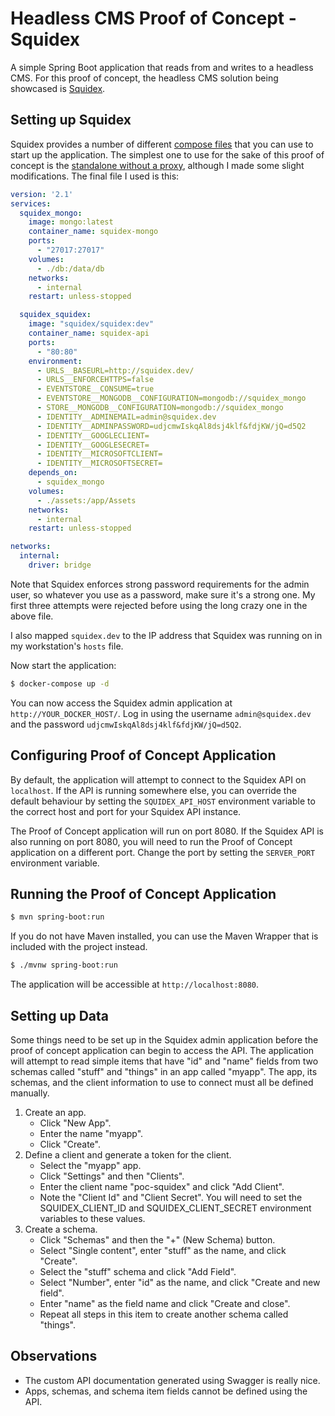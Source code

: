 # Headless CMS Proof of Concept - Squidex

A simple Spring Boot application that reads from and writes to a headless CMS. For this proof of concept, the headless
CMS solution being showcased is [Squidex](https://squidex.io/).

## Setting up Squidex

Squidex provides a number of different [compose files](https://github.com/Squidex/squidex-docker/) that you can use
to start up the application. The simplest one to use for the sake of this proof of concept is the [standalone
without a proxy](https://github.com/Squidex/squidex-docker/blob/master/standalone/docker-compose-noproxy.yml),
although I made some slight modifications. The final file I used is this:

```yml
version: '2.1'
services:
  squidex_mongo:
    image: mongo:latest
    container_name: squidex-mongo
    ports:
      - "27017:27017"
    volumes:
      - ./db:/data/db
    networks:
      - internal
    restart: unless-stopped

  squidex_squidex:
    image: "squidex/squidex:dev"
    container_name: squidex-api
    ports:
      - "80:80"
    environment:
      - URLS__BASEURL=http://squidex.dev/
      - URLS__ENFORCEHTTPS=false
      - EVENTSTORE__CONSUME=true
      - EVENTSTORE__MONGODB__CONFIGURATION=mongodb://squidex_mongo
      - STORE__MONGODB__CONFIGURATION=mongodb://squidex_mongo
      - IDENTITY__ADMINEMAIL=admin@squidex.dev
      - IDENTITY__ADMINPASSWORD=udjcmwIskqAl8dsj4klf&fdjKW/jQ=d5Q2
      - IDENTITY__GOOGLECLIENT=
      - IDENTITY__GOOGLESECRET=
      - IDENTITY__MICROSOFTCLIENT=
      - IDENTITY__MICROSOFTSECRET=
    depends_on:
      - squidex_mongo
    volumes:
      - ./assets:/app/Assets
    networks:
      - internal
    restart: unless-stopped

networks:
  internal:
    driver: bridge
```

Note that Squidex enforces strong password requirements for the admin user, so whatever you use as a password, make
sure it's a strong one. My first three attempts were rejected before using the long crazy one in the above file.

I also mapped `squidex.dev` to the IP address that Squidex was running on in my workstation's `hosts` file.

Now start the application:

```bash
$ docker-compose up -d
```

You can now access the Squidex admin application at `http://YOUR_DOCKER_HOST/`. Log in using the username
`admin@squidex.dev` and the password `udjcmwIskqAl8dsj4klf&fdjKW/jQ=d5Q2`.

## Configuring Proof of Concept Application

By default, the application will attempt to connect to the Squidex API on `localhost`. If the API is running
somewhere else, you can override the default behaviour by setting the `SQUIDEX_API_HOST` environment variable to
the correct host and port for your Squidex API instance.

The Proof of Concept application will run on port 8080. If the Squidex API is also running on port 8080, you will
need to run the Proof of Concept application on a different port. Change the port by setting the `SERVER_PORT`
environment variable.

## Running the Proof of Concept Application

```bash
$ mvn spring-boot:run
```

If you do not have Maven installed, you can use the Maven Wrapper that is included with the project instead.

```bash
$ ./mvnw spring-boot:run
```

The application will be accessible at `http://localhost:8080`.

## Setting up Data

Some things need to be set up in the Squidex admin application before the proof of concept application can begin to
access the API. The application will attempt to read simple items that have "id" and "name" fields from two schemas
called "stuff" and "things" in an app called "myapp". The app, its schemas, and the client information to use to
connect must all be defined manually.

1. Create an app.
   * Click "New App".
   * Enter the name "myapp".
   * Click "Create".
2. Define a client and generate a token for the client.
   * Select the "myapp" app.
   * Click "Settings" and then "Clients".
   * Enter the client name "poc-squidex" and click "Add Client".
   * Note the "Client Id" and "Client Secret". You will need to set the SQUIDEX_CLIENT_ID and SQUIDEX_CLIENT_SECRET
     environment variables to these values.
3. Create a schema.
   * Click "Schemas" and then the "+" (New Schema) button.
   * Select "Single content", enter "stuff" as the name, and click "Create".
   * Select the "stuff" schema and click "Add Field".
   * Select "Number", enter "id" as the name, and click "Create and new field".
   * Enter "name" as the field name and click "Create and close".
   * Repeat all steps in this item to create another schema called "things".

## Observations

* The custom API documentation generated using Swagger is really nice.
* Apps, schemas, and schema item fields cannot be defined using the API.